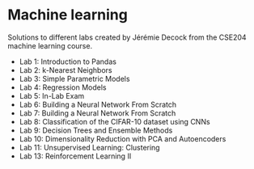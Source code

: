 # Machine learning 

Solutions to different labs created by Jérémie Decock from the CSE204 machine learning course.

* Lab 1: Introduction to Pandas
* Lab 2: k-Nearest Neighbors
* Lab 3: Simple Parametric Models
* Lab 4: Regression Models
* Lab 5: In-Lab Exam
* Lab 6: Building a Neural Network From Scratch
* Lab 7: Building a Neural Network From Scratch
* Lab 8: Classification of the CIFAR-10 dataset using CNNs
* Lab 9: Decision Trees and Ensemble Methods
* Lab 10: Dimensionality Reduction with PCA and Autoencoders
* Lab 11: Unsupervised Learning: Clustering
* Lab 13: Reinforcement Learning II

